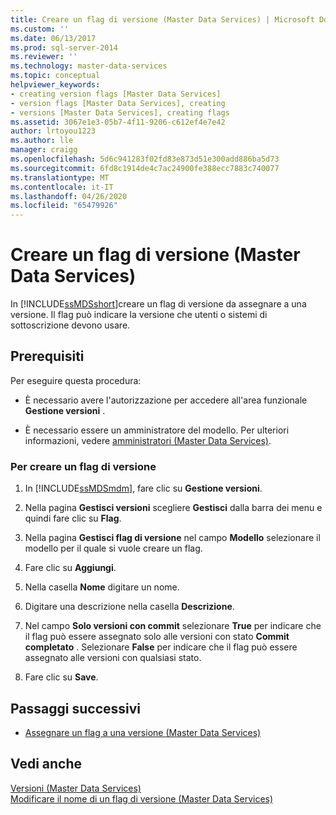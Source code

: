 ```yaml
---
title: Creare un flag di versione (Master Data Services) | Microsoft Docs
ms.custom: ''
ms.date: 06/13/2017
ms.prod: sql-server-2014
ms.reviewer: ''
ms.technology: master-data-services
ms.topic: conceptual
helpviewer_keywords:
- creating version flags [Master Data Services]
- version flags [Master Data Services], creating
- versions [Master Data Services], creating flags
ms.assetid: 3067e1e3-05b7-4f11-9206-c612ef4e7e42
author: lrtoyou1223
ms.author: lle
manager: craigg
ms.openlocfilehash: 5d6c941283f02fd83e873d51e300add886ba5d73
ms.sourcegitcommit: 6fd8c1914de4c7ac24900fe388ecc7883c740077
ms.translationtype: MT
ms.contentlocale: it-IT
ms.lasthandoff: 04/26/2020
ms.locfileid: "65479926"
---
```

# <a name="create-a-version-flag-master-data-services"></a>Creare un flag di versione (Master Data Services)
  In [!INCLUDE[ssMDSshort](../includes/ssmdsshort-md.md)]creare un flag di versione da assegnare a una versione. Il flag può indicare la versione che utenti o sistemi di sottoscrizione devono usare.  
  
## <a name="prerequisites"></a>Prerequisiti  
 Per eseguire questa procedura:  
  
-   È necessario avere l'autorizzazione per accedere all'area funzionale **Gestione versioni** .  
  
-   È necessario essere un amministratore del modello. Per ulteriori informazioni, vedere [amministratori &#40;Master Data Services&#41;](administrators-master-data-services.md).  
  
### <a name="to-create-a-version-flag"></a>Per creare un flag di versione  
  
1.  In [!INCLUDE[ssMDSmdm](../includes/ssmdsmdm-md.md)], fare clic su **Gestione versioni**.  
  
2.  Nella pagina **Gestisci versioni** scegliere **Gestisci** dalla barra dei menu e quindi fare clic su **Flag**.  
  
3.  Nella pagina **Gestisci flag di versione** nel campo **Modello** selezionare il modello per il quale si vuole creare un flag.  
  
4.  Fare clic su **Aggiungi**.  
  
5.  Nella casella **Nome** digitare un nome.  
  
6.  Digitare una descrizione nella casella **Descrizione**.  
  
7.  Nel campo **Solo versioni con commit** selezionare **True** per indicare che il flag può essere assegnato solo alle versioni con stato **Commit completato** . Selezionare **False** per indicare che il flag può essere assegnato alle versioni con qualsiasi stato.  
  
8.  Fare clic su **Save**.  
  
## <a name="next-steps"></a>Passaggi successivi  
  
-   [Assegnare un flag a una versione &#40;Master Data Services&#41;](../../2014/master-data-services/assign-a-flag-to-a-version-master-data-services.md)  
  
## <a name="see-also"></a>Vedi anche  
 [Versioni &#40;Master Data Services&#41;](../../2014/master-data-services/versions-master-data-services.md)   
 [Modificare il nome di un flag di versione &#40;Master Data Services&#41;](../../2014/master-data-services/change-a-version-flag-name-master-data-services.md)  
  
  
